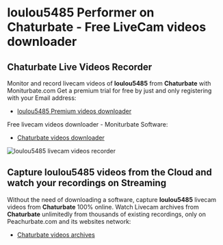 # loulou5485 Performer on Chaturbate - Free LiveCam videos downloader

## Chaturbate Live Videos Recorder

Monitor and record livecam videos of **loulou5485** from **Chaturbate** with Moniturbate.com
Get a premium trial for free by just and only registering with your Email address:
* [loulou5485 Premium videos downloader](https://moniturbate.com/request-demo-licence-key.html)

Free livecam videos downloader - Moniturbate Software:
* [Chaturbate videos downloader](https://moniturbate.com/moniturbate-download-software.html)

![loulou5485 livecam videos recorder](https://peachurnet.com/templates/moniturbate-software.png)


## Capture loulou5485 videos from the Cloud and watch your recordings on Streaming

Without the need of downloading a software, capture **loulou5485** livecam videos from **Chaturbate** 100% online.
Watch Livecam archives from **Chaturbate** unlimitedly from thousands of existing recordings, only on Peachurbate.com and its websites network:
* [Chaturbate videos archives](https://peachurnet.com/)